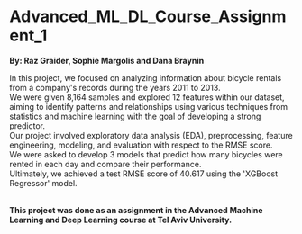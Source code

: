 # Advanced_ML_DL_Course_Assignment_1
**By: Raz Graider, Sophie Margolis and Dana Braynin**

In this project, we focused on analyzing information about bicycle rentals from a company's records during the years 2011 to 2013. <br>
We were given 8,164 samples and explored 12 features within our dataset, aiming to identify patterns and relationships using various techniques from statistics and machine learning with the goal of developing a strong predictor. <br>
Our project involved exploratory data analysis (EDA), preprocessing, feature engineering, modeling, and evaluation with respect to the RMSE score.<br>
We were asked to develop 3 models that predict how many bicycles were rented in each day and compare their performance. <br>
Ultimately, we achieved a test RMSE score of 40.617 using the 'XGBoost Regressor' model.<br><br>

**This project was done as an assignment in the Advanced Machine Learning and Deep Learning course at Tel Aviv University.**

